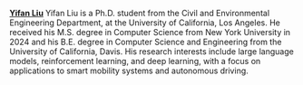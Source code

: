 **[Yifan Liu](bmmliu.github.io)** Yifan Liu is a Ph.D. student from the Civil and Environmental Engineering Department, at the University of California, Los Angeles. 
He received his M.S. degree in Computer Science from New York University in 2024 and his B.E. degree in Computer Science and Engineering from the University of California, Davis. 
His research interests include large language models, reinforcement learning, and deep learning, with a focus on applications to smart mobility systems and autonomous driving.